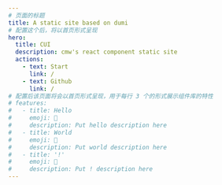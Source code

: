 ```yaml
---
# 页面的标题
title: A static site based on dumi
# 配置这个后，将以首页形式呈现
hero:
  title: CUI
  description: cmw's react component static site
  actions:
    - text: Start
      link: /
    - text: Github
      link: /
# 配置后该页面将会以首页形式呈现，用于每行 3 个的形式展示组件库的特性
# features:
#   - title: Hello
#     emoji: 💎
#     description: Put hello description here
#   - title: World
#     emoji: 🌈
#     description: Put world description here
#   - title: '!'
#     emoji: 🚀
#     description: Put ! description here
---
```

